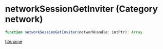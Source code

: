 # networkSessionGetInviter (Category network)

```js
function networkSessionGetInviter(networkHandle: intPtr): Array
```

[filename](networkSessionGetInviter_m.md ':include')